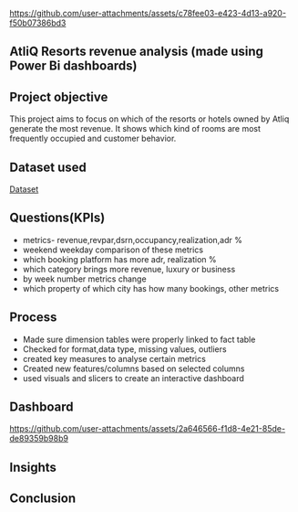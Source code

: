 
https://github.com/user-attachments/assets/c78fee03-e423-4d13-a920-f50b07386bd3
## AtliQ Resorts revenue analysis (made using Power Bi dashboards)
## Project objective
This project aims to focus on which of the resorts or hotels owned by Atliq generate the most revenue. It shows which kind of rooms are most frequently occupied and customer behavior. 
## Dataset used
[Dataset](https://github.com/Ishaa-23/Analysis-on-revenue-insights-in-the-Hospitality-Domain/tree/main/Dataset) 

## Questions(KPIs)
* metrics- revenue,revpar,dsrn,occupancy,realization,adr %
* weekend weekday comparison of these metrics
* which booking platform has more adr, realization %
* which category brings more revenue, luxury or business
* by week number metrics change
* which property of which city has how many bookings, other metrics

## Process
* Made sure dimension tables were properly linked to fact table
* Checked for format,data type, missing values, outliers
* created key measures to analyse certain metrics
* Created new features/columns based on selected columns
* used visuals and slicers to create an interactive dashboard

## Dashboard
https://github.com/user-attachments/assets/2a646566-f1d8-4e21-85de-de89359b98b9
## Insights
## Conclusion
